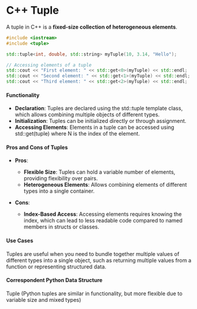 # C++ Tuple

A tuple in C++ is a **fixed-size collection of heterogeneous elements**.

```cpp
#include <iostream>
#include <tuple>

std::tuple<int, double, std::string> myTuple(10, 3.14, "Hello");

// Accessing elements of a tuple
std::cout << "First element: " << std::get<0>(myTuple) << std::endl;
std::cout << "Second element: " << std::get<1>(myTuple) << std::endl;
std::cout << "Third element: " << std::get<2>(myTuple) << std::endl;
```

#### Functionality
- **Declaration**: Tuples are declared using the std::tuple template class, which allows combining multiple objects of different types.
- **Initialization**: Tuples can be initialized directly or through assignment.
- **Accessing Elements**: Elements in a tuple can be accessed using std::get<N>(tuple) where N is the index of the element.

#### Pros and Cons of Tuples
- **Pros**:

    - **Flexible Size**: Tuples can hold a variable number of elements, providing flexibility over pairs.
    - **Heterogeneous Elements**: Allows combining elements of different types into a single container.
- **Cons**:

    - **Index-Based Access**: Accessing elements requires knowing the index, which can lead to less readable code compared to named members in structs or classes.

#### Use Cases
Tuples are useful when you need to bundle together multiple values of different types into a single object, such as returning multiple values from a function or representing structured data.


#### Correspondent Python Data Structure
Tuple (Python tuples are similar in functionality, but more flexible due to variable size and mixed types)